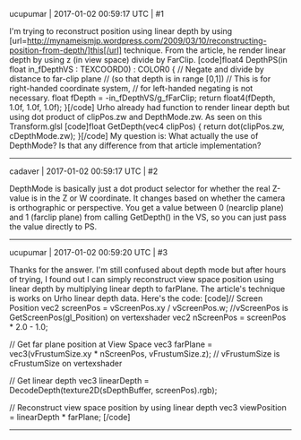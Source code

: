ucupumar | 2017-01-02 00:59:17 UTC | #1

I'm trying to reconstruct position using linear depth by using [url=http://mynameismjp.wordpress.com/2009/03/10/reconstructing-position-from-depth/]this[/url] technique. From the article, he render linear depth by using z (in view space) divide by FarClip. 
[code]float4 DepthPS(in float in_fDepthVS : TEXCOORD0) : COLOR0
{
    // Negate and divide by distance to far-clip plane
    // (so that depth is in range [0,1])
    // This is for right-handed coordinate system,
    // for left-handed negating is not necessary.
    float fDepth = -in_fDepthVS/g_fFarClip;
    return float4(fDepth, 1.0f, 1.0f, 1.0f);
}[/code]
Urho already had function to render linear depth but using dot product of clipPos.zw and DepthMode.zw. As seen on this Transform.glsl
[code]float GetDepth(vec4 clipPos)
{
    return dot(clipPos.zw, cDepthMode.zw);
}[/code]
My question is: What actually the use of DepthMode? Is that any difference from that article implementation?

-------------------------

cadaver | 2017-01-02 00:59:17 UTC | #2

DepthMode is basically just a dot product selector for whether the real Z-value is in the Z or W coordinate. It changes based on whether the camera is orthographic or perspective. You get a value between 0 (nearclip plane) and 1 (farclip plane) from calling GetDepth() in the VS, so you can just pass the value directly to PS.

-------------------------

ucupumar | 2017-01-02 00:59:20 UTC | #3

Thanks for the answer. 
I'm still confused about depth mode but after hours of trying, I found out I can simply reconstruct view space position using linear depth by multiplying linear depth to farPlane. The article's technique is works on Urho linear depth data.
Here's the code:
[code]// Screen Position
vec2 screenPos = vScreenPos.xy / vScreenPos.w; //vScreenPos is GetScreenPos(gl_Position) on vertexshader
vec2 nScreenPos = screenPos * 2.0 - 1.0;

// Get far plane position at View Space
vec3 farPlane = vec3(vFrustumSize.xy * nScreenPos, vFrustumSize.z); // vFrustumSize is cFrustumSize on vertexshader

// Get linear depth
vec3 linearDepth = DecodeDepth(texture2D(sDepthBuffer, screenPos).rgb);
    
// Reconstruct view space position by using linear depth
vec3 viewPosition = linearDepth * farPlane;
[/code]

-------------------------

